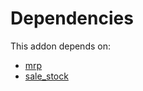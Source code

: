 # Dependencies

This addon depends on:

- [mrp](../../../../../oca-ocb-mrp/odoo-bringout-oca-ocb-mrp)
- [sale_stock](../../../../../oca-ocb-sale/odoo-bringout-oca-ocb-sale_stock)
